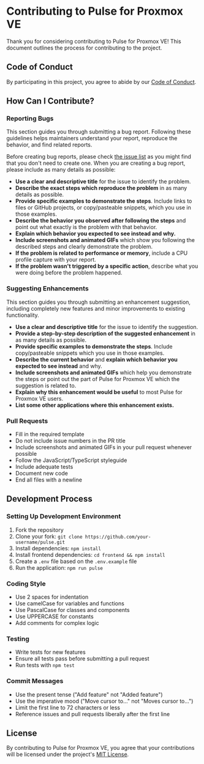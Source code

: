 # Contributing to Pulse for Proxmox VE

Thank you for considering contributing to Pulse for Proxmox VE! This document outlines the process for contributing to the project.

## Code of Conduct

By participating in this project, you agree to abide by our [Code of Conduct](CODE_OF_CONDUCT.md).

## How Can I Contribute?

### Reporting Bugs

This section guides you through submitting a bug report. Following these guidelines helps maintainers understand your report, reproduce the behavior, and find related reports.

Before creating bug reports, please check [the issue list](https://github.com/rcourtman/pulse/issues) as you might find that you don't need to create one. When you are creating a bug report, please include as many details as possible:

* **Use a clear and descriptive title** for the issue to identify the problem.
* **Describe the exact steps which reproduce the problem** in as many details as possible.
* **Provide specific examples to demonstrate the steps**. Include links to files or GitHub projects, or copy/pasteable snippets, which you use in those examples.
* **Describe the behavior you observed after following the steps** and point out what exactly is the problem with that behavior.
* **Explain which behavior you expected to see instead and why.**
* **Include screenshots and animated GIFs** which show you following the described steps and clearly demonstrate the problem.
* **If the problem is related to performance or memory**, include a CPU profile capture with your report.
* **If the problem wasn't triggered by a specific action**, describe what you were doing before the problem happened.

### Suggesting Enhancements

This section guides you through submitting an enhancement suggestion, including completely new features and minor improvements to existing functionality.

* **Use a clear and descriptive title** for the issue to identify the suggestion.
* **Provide a step-by-step description of the suggested enhancement** in as many details as possible.
* **Provide specific examples to demonstrate the steps**. Include copy/pasteable snippets which you use in those examples.
* **Describe the current behavior** and **explain which behavior you expected to see instead** and why.
* **Include screenshots and animated GIFs** which help you demonstrate the steps or point out the part of Pulse for Proxmox VE which the suggestion is related to.
* **Explain why this enhancement would be useful** to most Pulse for Proxmox VE users.
* **List some other applications where this enhancement exists.**

### Pull Requests

* Fill in the required template
* Do not include issue numbers in the PR title
* Include screenshots and animated GIFs in your pull request whenever possible
* Follow the JavaScript/TypeScript styleguide
* Include adequate tests
* Document new code
* End all files with a newline

## Development Process

### Setting Up Development Environment

1. Fork the repository
2. Clone your fork: `git clone https://github.com/your-username/pulse.git`
3. Install dependencies: `npm install`
4. Install frontend dependencies: `cd frontend && npm install`
5. Create a `.env` file based on the `.env.example` file
6. Run the application: `npm run pulse`

### Coding Style

* Use 2 spaces for indentation
* Use camelCase for variables and functions
* Use PascalCase for classes and components
* Use UPPERCASE for constants
* Add comments for complex logic

### Testing

* Write tests for new features
* Ensure all tests pass before submitting a pull request
* Run tests with `npm test`

### Commit Messages

* Use the present tense ("Add feature" not "Added feature")
* Use the imperative mood ("Move cursor to..." not "Moves cursor to...")
* Limit the first line to 72 characters or less
* Reference issues and pull requests liberally after the first line

## License

By contributing to Pulse for Proxmox VE, you agree that your contributions will be licensed under the project's [MIT License](LICENSE). 
